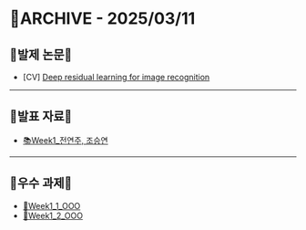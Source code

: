 # 📁ARCHIVE - 2025/03/11

## 💚발제 논문💚  
- [CV] [Deep residual learning for image recognition](https://www.cv-foundation.org/openaccess/content_cvpr_2016/papers/He_Deep_Residual_Learning_CVPR_2016_paper.pdf)
---

## 💚발표 자료💚
- [📚Week1_전연주, 조승연](https://github.com/Ewha-Euron/8th-Research/issues/6)
---

## 💚우수 과제💚
- [🌟Week1_1_OOO]()
- [🌟Week1_2_OOO]()
